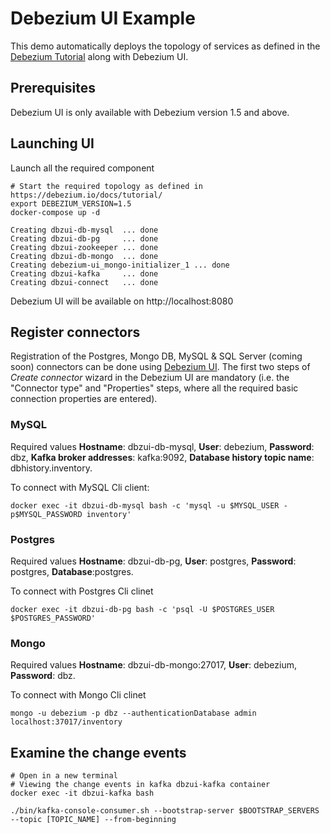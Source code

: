 # Debezium UI Example

This demo automatically deploys the topology of services as defined in the [Debezium Tutorial](https://debezium.io/docs/tutorial/) along with Debezium UI.


## Prerequisites

Debezium UI is only available with Debezium version 1.5 and above.


## Launching UI

Launch all the required component

```shell
# Start the required topology as defined in https://debezium.io/docs/tutorial/
export DEBEZIUM_VERSION=1.5
docker-compose up -d

Creating dbzui-db-mysql  ... done
Creating dbzui-db-pg     ... done
Creating dbzui-zookeeper ... done
Creating dbzui-db-mongo  ... done
Creating debezium-ui_mongo-initializer_1 ... done
Creating dbzui-kafka     ... done
Creating dbzui-connect   ... done

```


Debezium UI will be available on http://localhost:8080

## Register connectors

Registration of the Postgres, Mongo DB, MySQL & SQL Server (coming soon) connectors can be done using [Debezium UI](http://localhost:8080). The first two steps of *Create connector* wizard in the Debezium UI are mandatory (i.e. the "Connector type" and "Properties" steps, where all the required basic connection properties are entered).

### MySQL

Required values **Hostname**: dbzui-db-mysql, **User**: debezium, **Password**: dbz, **Kafka broker addresses**: kafka:9092, **Database history topic name**: dbhistory.inventory.


To connect with MySQL Cli client:
```shell
docker exec -it dbzui-db-mysql bash -c 'mysql -u $MYSQL_USER -p$MYSQL_PASSWORD inventory'

```

### Postgres

Required values **Hostname**: dbzui-db-pg, **User**: postgres, **Password**: postgres, **Database**:postgres.


To connect with Postgres Cli clinet 
```shell
docker exec -it dbzui-db-pg bash -c 'psql -U $POSTGRES_USER $POSTGRES_PASSWORD'

```

### Mongo

Required values **Hostname**: dbzui-db-mongo:27017, **User**: debezium, **Password**: dbz.


To connect with Mongo Cli clinet 
```shell
mongo -u debezium -p dbz --authenticationDatabase admin localhost:37017/inventory

```


## Examine the change events

```shell
# Open in a new terminal
# Viewing the change events in kafka dbzui-kafka container
docker exec -it dbzui-kafka bash

./bin/kafka-console-consumer.sh --bootstrap-server $BOOTSTRAP_SERVERS --topic [TOPIC_NAME] --from-beginning

```
